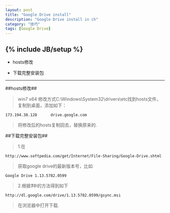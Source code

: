 ```yaml
---
layout: post
title: "Google Drive install"
description: "Google Drive install in ch"
category: "技巧"
tags: [Google Drive]
---
```

{% include JB/setup %}
---

-	hosts修改

-	下载完整安装包

----

##hosts修改##

>	win7 x64 修改方式C:\Windows\System32\drivers\etc找到hosts文件，复制到桌面，添加如下：

	173.194.38.128		drive.google.com

>	将修改后的hosts复制回去，替换原来的.

##下载完整安装包##

>	1.在

	http://www.softpedia.com/get/Internet/File-Sharing/Google-Drive.shtml

>	获取google drive的最新版本号，比如

	Google Drive 1.13.5782.0599

>	2.根据***1***中的方法得到如下

	http://dl.google.com/drive/1.13.5782.0599/gsync.msi

>	在浏览器中打开下载.
